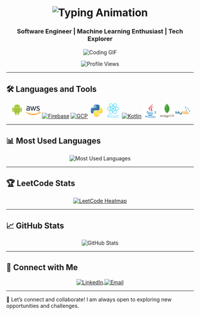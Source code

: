 <h1 align="center">
  <img src="https://readme-typing-svg.demolab.com?font=Fira+Code&size=24&pause=1000&color=FFFFFF&center=true&width=500&lines=Hi+there%2C+I'M+Manisha" alt="Typing Animation">
</h1>

</h1>
<h3 align="center">Software Engineer | Machine Learning Enthusiast | Tech Explorer</h3>

<div align="center">
  <img align="center" alt="Coding GIF" width="400" src="https://media.tenor.com/w3APLkMuTX0AAAAM/computer-work.gif" />
</div>

<p align="center">
  <img src="https://komarev.com/ghpvc/?username=1729manisha&label=Profile%20Views&color=0e75b6&style=flat" alt="Profile Views" />
</p>

---

## 🛠️ Languages and Tools
<p align="center">
  <a href="https://developer.android.com" target="_blank"><img src="https://raw.githubusercontent.com/devicons/devicon/master/icons/android/android-original-wordmark.svg" alt="Android" width="40" height="40" /></a>
  <a href="https://aws.amazon.com" target="_blank"><img src="https://raw.githubusercontent.com/devicons/devicon/master/icons/amazonwebservices/amazonwebservices-original-wordmark.svg" alt="AWS" width="40" height="40" /></a>
  <a href="https://firebase.google.com/" target="_blank"><img src="https://www.vectorlogo.zone/logos/firebase/firebase-icon.svg" alt="Firebase" width="40" height="40" /></a>
  <a href="https://cloud.google.com" target="_blank"><img src="https://www.vectorlogo.zone/logos/google_cloud/google_cloud-icon.svg" alt="GCP" width="40" height="40" /></a>
  <a href="https://www.python.org" target="_blank"><img src="https://raw.githubusercontent.com/devicons/devicon/master/icons/python/python-original.svg" alt="Python" width="40" height="40" /></a>
  <a href="https://reactjs.org/" target="_blank"><img src="https://raw.githubusercontent.com/devicons/devicon/master/icons/react/react-original-wordmark.svg" alt="React" width="40" height="40" /></a>
  <a href="https://kotlinlang.org" target="_blank"><img src="https://www.vectorlogo.zone/logos/kotlinlang/kotlinlang-icon.svg" alt="Kotlin" width="40" height="40" /></a>
  <a href="https://www.java.com" target="_blank"><img src="https://raw.githubusercontent.com/devicons/devicon/master/icons/java/java-original.svg" alt="Java" width="40" height="40" /></a>
  <a href="https://www.mongodb.com/" target="_blank"><img src="https://raw.githubusercontent.com/devicons/devicon/master/icons/mongodb/mongodb-original-wordmark.svg" alt="MongoDB" width="40" height="40" /></a>
  <a href="https://www.mysql.com/" target="_blank"><img src="https://raw.githubusercontent.com/devicons/devicon/master/icons/mysql/mysql-original-wordmark.svg" alt="MySQL" width="40" height="40" /></a>
</p>

---

## 📊 Most Used Languages
<p align="center">
  <img src="https://github-readme-stats.vercel.app/api/top-langs?username=1729manisha&show_icons=true&locale=en&layout=compact&theme=radical" alt="Most Used Languages" />
</p>

---

## 🏆 LeetCode Stats
<p align="center">
  <a href="https://www.leetcode.com/manisha1729">
    <img src="https://leetcard.jacoblin.cool/manisha1729?theme=dark&font=Arial&ext=heatmap" alt="LeetCode Heatmap" />
  </a>
</p>


---

## 📈 GitHub Stats
<p align="center">
  <img src="https://github-readme-stats.vercel.app/api?username=1729manisha&show_icons=true&locale=en&theme=radical" alt="GitHub Stats" />
</p>

---

## 🤝 Connect with Me
<p align="center">
  <a href="https://linkedin.com/in/www.linkedin.com/in/manishatherupalli" target="_blank">
    <img align="center" src="https://raw.githubusercontent.com/rahuldkjain/github-profile-readme-generator/master/src/images/icons/Social/linked-in-alt.svg" alt="LinkedIn" height="30" width="40" />
  </a>
  <a href="mailto:manishatherupalli@gmail.com">
    <img align="center" src="https://upload.wikimedia.org/wikipedia/commons/4/4e/Gmail_Icon.png" alt="Email" height="30" width="40" />
  </a>
</p>


---

🌟 Let’s connect and collaborate! I am always open to exploring new opportunities and challenges.  
